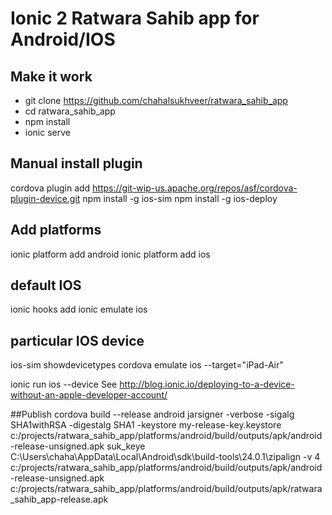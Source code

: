 # Ionic 2 Ratwara Sahib app for Android/IOS

## Make it work
- git clone https://github.com/chahalsukhveer/ratwara_sahib_app
- cd ratwara_sahib_app
- npm install
- ionic serve

## Manual install plugin
cordova plugin add https://git-wip-us.apache.org/repos/asf/cordova-plugin-device.git
npm install -g ios-sim
npm install -g ios-deploy

## Add platforms
ionic platform add android
ionic platform add ios

## default IOS
ionic hooks add
ionic emulate ios

## particular IOS device
ios-sim showdevicetypes
cordova emulate ios --target="iPad-Air"

ionic run ios --device
See http://blog.ionic.io/deploying-to-a-device-without-an-apple-developer-account/

##Publish
cordova build --release android
jarsigner -verbose -sigalg SHA1withRSA -digestalg SHA1 -keystore my-release-key.keystore c:/projects/ratwara_sahib_app/platforms/android/build/outputs/apk/android-release-unsigned.apk suk_keye
C:\Users\chaha\AppData\Local\Android\sdk\build-tools\24.0.1\zipalign -v 4 c:/projects/ratwara_sahib_app/platforms/android/build/outputs/apk/android-release-unsigned.apk c:/projects/ratwara_sahib_app/platforms/android/build/outputs/apk/ratwara_sahib_app-release.apk

